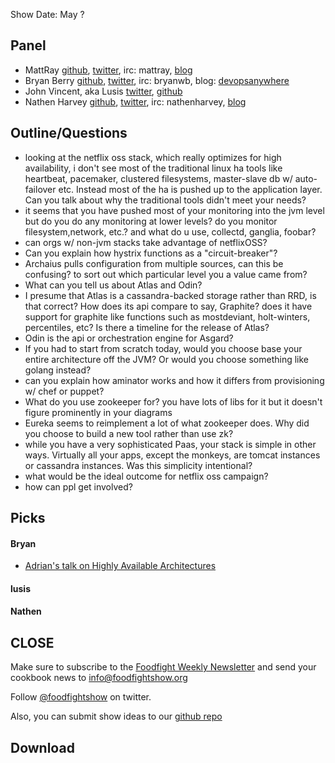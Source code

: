 Show Date:  May ?

Panel<a name="panel"></a>
-----

* MattRay [github](http://github.com/mattray), [twitter](http://twitter.com/mattray), irc: mattray, [blog](http://www.leastresistance.net/)
* Bryan Berry [github](http://github.com/bryanwb), [twitter](http://twitter.com/bryanwb), irc: bryanwb, blog: [devopsanywhere](http://devopsanywhere.blogspot.com)
* John Vincent, aka Lusis [twitter](https://twitter.com/#!/lusis), [github](https://github.com/lusis)
* Nathen Harvey [github](http://github.com/nathenharvey), [twitter](http://twitter.com/nathenharvey), irc: nathenharvey, [blog](http://nathenharvey.com)


Outline/Questions
-----------------

* looking at the netflix oss stack, which really optimizes for high
  availability, i don't see most of the traditional linux ha tools like
  heartbeat, pacemaker, clustered filesystems, master-slave db w/ auto-failover etc. Instead most of
  the ha is pushed up to the application layer. Can you talk about why
  the traditional tools didn't meet your needs?
* it seems that you have pushed most of your monitoring into the jvm
  level but do you do any monitoring at lower levels? do you monitor
  filesystem,network, etc.? and what do u use, collectd, ganglia, foobar?
* can orgs w/ non-jvm stacks take advantage of netflixOSS?
* Can you explain how hystrix functions as a "circuit-breaker"?
* Archaius pulls configuration from multiple sources, can this be
  confusing? to sort out which particular level you a value came from?
* What can you tell us about Atlas and Odin?
* I presume that Atlas is a cassandra-backed storage rather than RRD,
is that correct? How does its api compare to say, Graphite? does it
have support for graphite like functions such as mostdeviant,
holt-winters, percentiles, etc? Is there a timeline for the release of
Atlas?
* Odin is the api or orchestration engine for Asgard?
* If you had to start from scratch today, would you choose base your entire
  architecture off the JVM? Or would you choose something like golang instead?
* can you explain how aminator works and how it differs from
  provisioning w/ chef or puppet?
* What do you use zookeeper for? you have lots of libs for it but it
  doesn't figure prominently in your diagrams
* Eureka seems to reimplement a lot of what zookeeper does. Why did
  you choose to build a new tool rather than use zk?
* while you have a very sophisticated Paas, your stack is simple in
  other ways. Virtually all your apps, except the monkeys, are tomcat
  instances or cassandra instances. Was this simplicity intentional?
* what would be the ideal outcome for netflix oss campaign?
* how can ppl get involved?

Picks<a name="picks"></a>
-----

#### Bryan  

* [Adrian's talk on Highly Available Architectures](http://www.youtube.com/watch?v=dekV3Oq7pH8)

#### lusis  

#### Nathen  



CLOSE
-----

Make sure to subscribe to the [Foodfight Weekly Newsletter](http://bit.ly/ffsmail) and send your cookbook
news to info@foodfightshow.org

Follow [@foodfightshow](http://twitter.com/foodfightshow) on twitter.

Also, you can submit show ideas to our [github repo](https://github.com/foodfight/showz)



Download
--------
